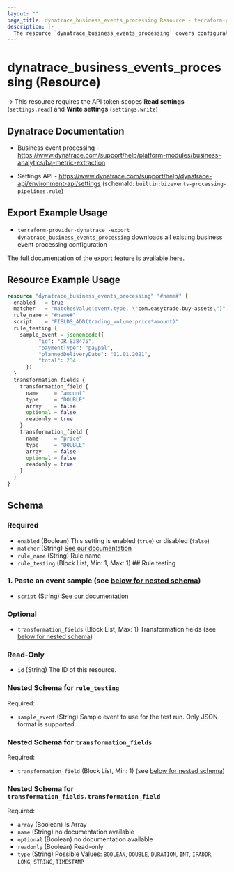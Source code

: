 ```yaml
---
layout: ""
page_title: dynatrace_business_events_processing Resource - terraform-provider-dynatrace"
description: |-
  The resource `dynatrace_business_events_processing` covers configuration for business event processing
---
```


# dynatrace_business_events_processing (Resource)

-> This resource requires the API token scopes **Read settings** (`settings.read`) and **Write settings** (`settings.write`)

## Dynatrace Documentation

- Business event processing - https://www.dynatrace.com/support/help/platform-modules/business-analytics/ba-metric-extraction

- Settings API - https://www.dynatrace.com/support/help/dynatrace-api/environment-api/settings (schemaId: `builtin:bizevents-processing-pipelines.rule`)

## Export Example Usage

- `terraform-provider-dynatrace -export dynatrace_business_events_processing` downloads all existing business event processing configuration

The full documentation of the export feature is available [here](https://registry.terraform.io/providers/dynatrace-oss/dynatrace/latest/docs/guides/export-v2).

## Resource Example Usage

```terraform
resource "dynatrace_business_events_processing" "#name#" {
  enabled   = true
  matcher   = "matchesValue(event.type, \"com.easytrade.buy-assets\")"
  rule_name = "#name#"
  script    = "FIELDS_ADD(trading_volume:price*amount)"
  rule_testing {
    sample_event = jsonencode({
          "id": "OR-838475",
          "paymentType": "paypal",
          "plannedDeliveryDate": "01.01.2021",
          "total": 234
      })
  }
  transformation_fields {
    transformation_field {
      name     = "amount"
      type     = "DOUBLE"
      array    = false
      optional = false
      readonly = true
    }
    transformation_field {
      name     = "price"
      type     = "DOUBLE"
      array    = false
      optional = false
      readonly = true
    }
  }
}
```

<!-- schema generated by tfplugindocs -->
## Schema

### Required

- `enabled` (Boolean) This setting is enabled (`true`) or disabled (`false`)
- `matcher` (String) [See our documentation](https://dt-url.net/bp234rv)
- `rule_name` (String) Rule name
- `rule_testing` (Block List, Min: 1, Max: 1) ## Rule testing
### 1. Paste an event sample (see [below for nested schema](#nestedblock--rule_testing))
- `script` (String) [See our documentation](https://dt-url.net/pz030w5)

### Optional

- `transformation_fields` (Block List, Max: 1) Transformation fields (see [below for nested schema](#nestedblock--transformation_fields))

### Read-Only

- `id` (String) The ID of this resource.

<a id="nestedblock--rule_testing"></a>
### Nested Schema for `rule_testing`

Required:

- `sample_event` (String) Sample event to use for the test run. Only JSON format is supported.


<a id="nestedblock--transformation_fields"></a>
### Nested Schema for `transformation_fields`

Required:

- `transformation_field` (Block List, Min: 1) (see [below for nested schema](#nestedblock--transformation_fields--transformation_field))

<a id="nestedblock--transformation_fields--transformation_field"></a>
### Nested Schema for `transformation_fields.transformation_field`

Required:

- `array` (Boolean) Is Array
- `name` (String) no documentation available
- `optional` (Boolean) no documentation available
- `readonly` (Boolean) Read-only
- `type` (String) Possible Values: `BOOLEAN`, `DOUBLE`, `DURATION`, `INT`, `IPADDR`, `LONG`, `STRING`, `TIMESTAMP`
 